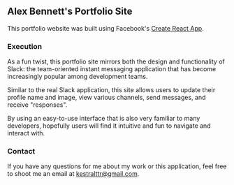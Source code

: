 ## Alex Bennett's Portfolio Site

This portfolio website was built using Facebook's [Create React App](https://github.com/facebook/create-react-app).

### Execution

As a fun twist, this portfolio site mirrors both the design and functionality of Slack:  the team-oriented instant messaging application that has become increasingly popular among development teams.

Similar to the real Slack application, this site allows users to update their profile name and image, view various channels, send messages, and receive "responses".  

By using an easy-to-use interface that is also very familiar to many developers, hopefully users will find it intuitive and fun to navigate and interact with.

### Contact

If you have any questions for me about my work or this application, feel free to shoot me an email at kestralttr@gmail.com.
